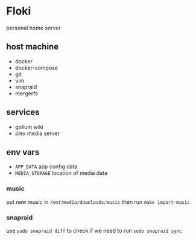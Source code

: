 # Floki

personal home server

## host machine

- docker
- docker-compose
- git
- vim
- snapraid
- mergerfs

## services

- gollum wiki
- plex media server

## env vars

* `APP_DATA` app config data
* `MEDIA_STORAGE` location of media data

### music

put new music in `/mnt/media/downloads/music` then run `make import-music`

### snapraid

use `sudo snapraid diff` to check if we need to run `sudo snapraid sync`
